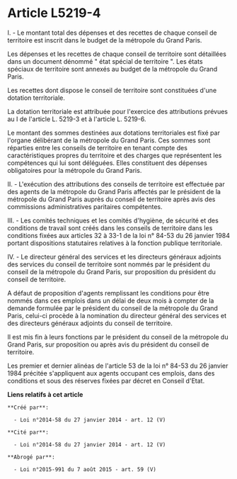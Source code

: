 # Article L5219-4

I. - Le montant total des dépenses et des recettes de chaque conseil de territoire est inscrit dans le budget de la métropole
du Grand Paris. 

Les dépenses et les recettes de chaque conseil de territoire sont détaillées dans un document dénommé " état spécial de
territoire ". Les états spéciaux de territoire sont annexés au budget de la métropole du Grand Paris. 

Les recettes dont dispose le conseil de territoire sont constituées d'une dotation territoriale. 

La dotation territoriale est attribuée pour l'exercice des attributions prévues au I de l'article L. 5219-3 et à l'article L.
5219-6. 

Le montant des sommes destinées aux dotations territoriales est fixé par l'organe délibérant de la métropole du Grand Paris.
Ces sommes sont réparties entre les conseils de territoire en tenant compte des caractéristiques propres du territoire et des
charges que représentent les compétences qui lui sont déléguées. Elles constituent des dépenses obligatoires pour la
métropole du Grand Paris. 

II. - L'exécution des attributions des conseils de territoire est effectuée par des agents de la métropole du Grand Paris
affectés par le président de la métropole du Grand Paris auprès du conseil de territoire après avis des commissions
administratives paritaires compétentes. 

III. - Les comités techniques et les comités d'hygiène, de sécurité et des conditions de travail sont créés dans les conseils
de territoire dans les conditions fixées aux articles 32 à 33-1 de la loi n° 84-53 du 26 janvier 1984 portant dispositions
statutaires relatives à la fonction publique territoriale. 

IV. - Le directeur général des services et les directeurs généraux adjoints des services du conseil de territoire sont nommés
par le président du conseil de la métropole du Grand Paris, sur proposition du président du conseil de territoire. 

A défaut de proposition d'agents remplissant les conditions pour être nommés dans ces emplois dans un délai de deux mois à
compter de la demande formulée par le président du conseil de la métropole du Grand Paris, celui-ci procède à la nomination
du directeur général des services et des directeurs généraux adjoints du conseil de territoire. 

Il est mis fin à leurs fonctions par le président du conseil de la métropole du Grand Paris, sur proposition ou après avis du
président du conseil de territoire. 

Les premier et dernier alinéas de l'article 53 de la loi n° 84-53 du 26 janvier 1984 précitée s'appliquent aux agents
occupant ces emplois, dans des conditions et sous des réserves fixées par décret en Conseil d'Etat.

**Liens relatifs à cet article**

	**Créé par**:

	  - Loi n°2014-58 du 27 janvier 2014 - art. 12 (V)

	**Cité par**:

	  - Loi n°2014-58 du 27 janvier 2014 - art. 12 (V)

	**Abrogé par**:

	  - Loi n°2015-991 du 7 août 2015 - art. 59 (V)
